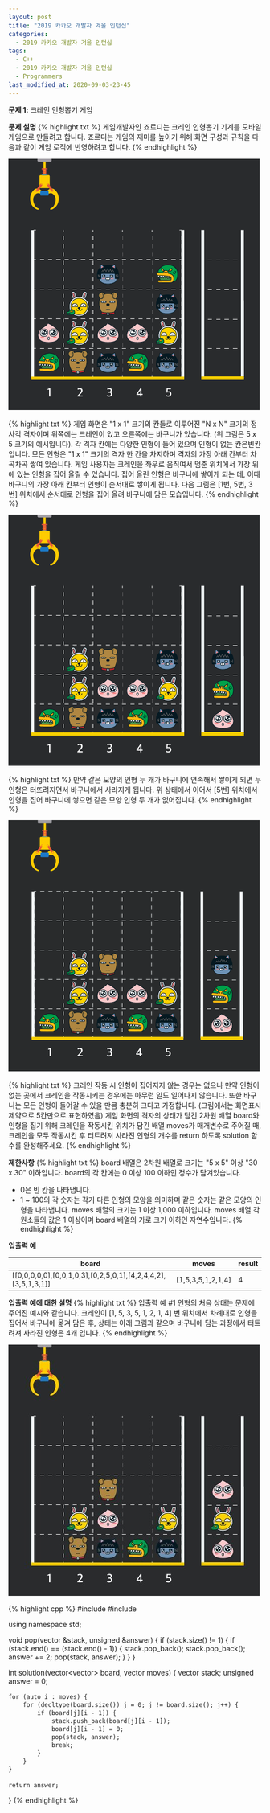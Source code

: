 ```yaml
---
layout: post
title: "2019 카카오 개발자 겨울 인턴십"
categories:
  - 2019 카카오 개발자 겨울 인턴십
tags:
  - C++
  - 2019 카카오 개발자 겨울 인턴십
  - Programmers
last_modified_at: 2020-09-03-23-45
---
```


<strong> 문제 1:</strong> 크레인 인형뽑기 게임

<strong>문제 설명</strong>
{% highlight txt %}
게임개발자인 죠르디는 크레인 인형뽑기 기계를 모바일 게임으로 만들려고 합니다.
죠르디는 게임의 재미를 높이기 위해 화면 구성과 규칙을 다음과 같이 게임 로직에
반영하려고 합니다.
{% endhighlight %}

![crane_game_101.png](/assets/images/2020-09-03-23-33-2019-카카오-개발자-겨울-인턴십/crane_game_101.png)

{% highlight txt %}
게임 화면은 "1 x 1" 크기의 칸들로 이루어진 "N x N" 크기의 정사각 격자이며
위쪽에는 크레인이 있고 오른쪽에는 바구니가 있습니다. (위 그림은 5 x 5 크기의
예시입니다). 각 격자 칸에는 다양한 인형이 들어 있으며 인형이 없는
칸은빈칸입니다. 모든 인형은 "1 x 1" 크기의 격자 한 칸을 차지하며 격자의 가장
아래 칸부터 차곡차곡 쌓여 있습니다. 게임 사용자는 크레인을 좌우로 움직여서 멈춘
위치에서 가장 위에 있는 인형을 집어 올릴 수 있습니다. 집어 올린 인형은 바구니에
쌓이게 되는 데, 이때 바구니의 가장 아래 칸부터 인형이 순서대로 쌓이게 됩니다.
다음 그림은 [1번, 5번, 3번] 위치에서 순서대로 인형을 집어 올려 바구니에 담은
모습입니다.
{% endhighlight %}

![crane_game_102.png](/assets/images/2020-09-03-23-33-2019-카카오-개발자-겨울-인턴십/crane_game_102.png)

{% highlight txt %}
만약 같은 모양의 인형 두 개가 바구니에 연속해서 쌓이게 되면 두 인형은
터뜨려지면서 바구니에서 사라지게 됩니다. 위 상태에서 이어서 [5번] 위치에서
인형을 집어 바구니에 쌓으면 같은 모양 인형 두 개가 없어집니다.
{% endhighlight %}

![crane_game_103.png](/assets/images/2020-09-03-23-33-2019-카카오-개발자-겨울-인턴십/crane_game_103.gif)

{% highlight txt %}
크레인 작동 시 인형이 집어지지 않는 경우는 없으나 만약 인형이 없는 곳에서
크레인을 작동시키는 경우에는 아무런 일도 일어나지 않습니다. 또한 바구니는 모든
인형이 들어갈 수 있을 만큼 충분히 크다고 가정합니다. (그림에서는 화면표시
제약으로 5칸만으로 표현하였음)
게임 화면의 격자의 상태가 담긴 2차원 배열 board와 인형을 집기 위해 크레인을
작동시킨 위치가 담긴 배열 moves가 매개변수로 주어질 때, 크레인을 모두 작동시킨
후 터트려져 사라진 인형의 개수를 return 하도록 solution 함수를 완성해주세요.
{% endhighlight %}

<strong>제한사항</strong>
{% highlight txt %}
board 배열은 2차원 배열로 크기는 "5 x 5" 이상 "30 x 30" 이하입니다.
board의 각 칸에는 0 이상 100 이하인 정수가 담겨있습니다.
  - 0은 빈 칸을 나타냅니다.
  - 1 ~ 100의 각 숫자는 각기 다른 인형의 모양을 의미하며 같은 숫자는 같은 모양의
    인형을 나타냅니다.
moves 배열의 크기는 1 이상 1,000 이하입니다.
moves 배열 각 원소들의 값은 1 이상이며 board 배열의 가로 크기 이하인
자연수입니다.
{% endhighlight %}

<strong>입출력 예</strong>

| board | moves | result |
| --- | --- | --- |
| [[0,0,0,0,0],[0,0,1,0,3],[0,2,5,0,1],[4,2,4,4,2],[3,5,1,3,1]] | [1,5,3,5,1,2,1,4] | 4 |


<strong>입출력 예에 대한 설명</strong>
{% highlight txt %}
입출력 예 #1
인형의 처음 상태는 문제에 주어진 예시와 같습니다. 크레인이
[1, 5, 3, 5, 1, 2, 1, 4] 번 위치에서 차례대로 인형을 집어서 바구니에 옮겨
담은 후, 상태는 아래 그림과 같으며 바구니에 담는 과정에서 터트려져 사라진 인형은
4개 입니다.
{% endhighlight %}

![crane_game_104.png](/assets/images/2020-09-03-23-33-2019-카카오-개발자-겨울-인턴십/crane_game_104.jpg)


{% highlight cpp %}
#include <string>
#include <vector>

using namespace std;

void pop(vector<int> &stack, unsigned &answer) {
    if (stack.size() != 1) {
        if (stack.end() == (stack.end() - 1)) {
            stack.pop_back();
            stack.pop_back();
            answer += 2;
            pop(stack, answer);
        }
    }
}

int solution(vector<vector<int>> board, vector<int> moves) {
    vector<int> stack;
    unsigned answer = 0;
    
    for (auto i : moves) {
        for (decltype(board.size()) j = 0; j != board.size(); j++) {
            if (board[j][i - 1]) {
                stack.push_back(board[j][i - 1]);
                board[j][i - 1] = 0;
                pop(stack, answer);
                break;
            }
        }
    }
    
    return answer;
}
{% endhighlight %}
